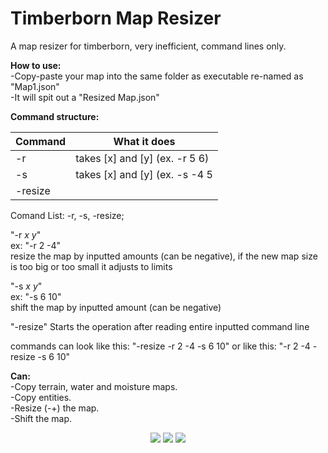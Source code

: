# Timberborn Map Resizer
A map resizer for timberborn, very inefficient, command lines only.   

**How to use:**  
-Copy-paste your map into the same folder as executable re-named as "Map1.json"  
-It will spit out a "Resized Map.json"  

**Command structure:**  

Command | What it does
--------| --------
-r      | takes [x] and [y] (ex. -r 5 6)
-s      | takes [x] and [y] (ex. -s -4 5
-resize |

Comand List: -r, -s, -resize;

"-r _x y_"  
ex: "-r 2 -4"  
resize the map by inputted amounts (can be negative), if the new map size is too big or too small it adjusts to limits  

"-s _x y_"  
ex: "-s 6 10"  
shift the map by inputted amount (can be negative)  

"-resize"
Starts the operation after reading entire inputted command line

commands can look like this:
"-resize -r 2 -4 -s 6 10"
or like this:
"-r 2 -4 -resize -s 6 10"

**Can:**  
-Copy terrain, water and moisture maps.  
-Copy entities.  
-Resize (-+) the map.  
-Shift the map.  

<p align="center">
  <img src="https://i.redd.it/nghr0wzeq9p71.png">
  <img src="https://i.redd.it/pte3n77s7gp71.png">
  <img src="https://i.redd.it/r2zoqx6tppp71.png">
</p>
